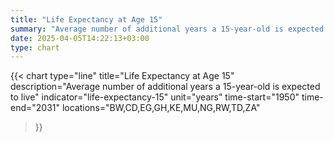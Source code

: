 ```yaml
---
title: "Life Expectancy at Age 15"
summary: "Average number of additional years a 15-year-old is expected to live"
date: 2025-04-05T14:22:13+03:00
type: chart
---
```


{{< chart
    type="line"
    title="Life Expectancy at Age 15"
    description="Average number of additional years a 15-year-old is expected to live"
    indicator="life-expectancy-15"
    unit="years"
    time-start="1950"
    time-end="2031"
    locations="BW,CD,EG,GH,KE,MU,NG,RW,TD,ZA"
>}}
